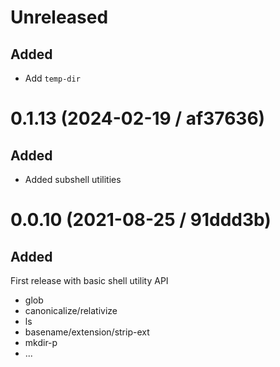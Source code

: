 # Unreleased

## Added

- Add `temp-dir`

# 0.1.13 (2024-02-19 / af37636)

## Added

- Added subshell utilities

# 0.0.10 (2021-08-25 / 91ddd3b)

## Added

First release with basic shell utility API

- glob
- canonicalize/relativize
- ls
- basename/extension/strip-ext
- mkdir-p
- ...
